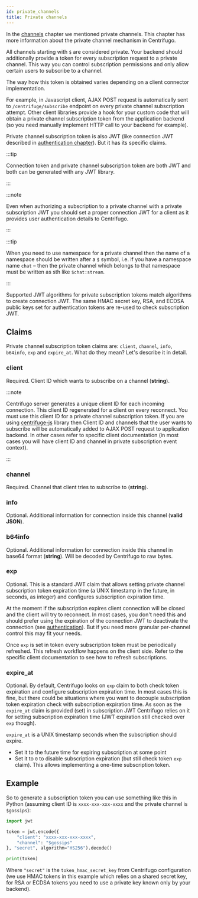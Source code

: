 ```yaml
---
id: private_channels
title: Private channels
---
```


In the [channels](channels.md) chapter we mentioned private channels. This chapter has more information about the private channel mechanism in Centrifugo.

All channels starting with `$` are considered private. Your backend should additionally provide a token for every subscription request to a private channel. This way you can control subscription permissions and only allow certain users to subscribe to a channel.

The way how this token is obtained varies depending on a client connector implementation. 

For example, in Javascript client, AJAX POST request is automatically sent to `/centrifuge/subscribe` endpoint on every private channel subscription attempt. Other client libraries provide a hook for your custom code that will obtain a private channel subscription token from the application backend (so you need manually implement HTTP call to your backend for example).

Private channel subscription token is also JWT (like connection JWT described in [authentication chapter](authentication.md)). But it has its specific claims.

:::tip

Connection token and private channel subscription token are both JWT and both can be generated with any JWT library.

:::

:::note

Even when authorizing a subscription to a private channel with a private subscription JWT you should set a proper connection JWT for a client as it provides user authentication details to Centrifugo.

:::

:::tip

When you need to use namespace for a private channel then the name of a namespace should be written after a `$` symbol, i.e. if you have a namespace name `chat` – then the private channel which belongs to that namespace must be written as sth like `$chat:stream`.

:::

Supported JWT algorithms for private subscription tokens match algorithms to create connection JWT. The same HMAC secret key, RSA, and ECDSA public keys set for authentication tokens are re-used to check subscription JWT.

## Claims

Private channel subscription token claims are: `client`, `channel`, `info`, `b64info`, `exp` and `expire_at`. What do they mean? Let's describe it in detail.

### client

Required. Client ID which wants to subscribe on a channel (**string**).

:::note

Centrifugo server generates a unique client ID for each incoming connection. This client ID regenerated for a client on every reconnect. You must use this client ID for a private channel subscription token. If you are using [centrifuge-js](https://github.com/centrifugal/centrifuge-js) library then Client ID and channels that the user wants to subscribe will be automatically added to AJAX POST request to application backend. In other cases refer to specific client documentation (in most cases you will have client ID and channel in private subscription event context).

:::

### channel

Required. Channel that client tries to subscribe to (**string**).

### info

Optional. Additional information for connection inside this channel (**valid JSON**).

### b64info

Optional. Additional information for connection inside this channel in base64 format (**string**). Will be decoded by Centrifugo to raw bytes.

### exp

Optional. This is a standard JWT claim that allows setting private channel subscription token expiration time (a UNIX timestamp in the future, in seconds, as integer) and configures subscription expiration time.

At the moment if the subscription expires client connection will be closed and the client will try to reconnect. In most cases, you don't need this and should prefer using the expiration of the connection JWT to deactivate the connection (see [authentication](authentication.md)). But if you need more granular per-channel control this may fit your needs.

Once `exp` is set in token every subscription token must be periodically refreshed. This refresh workflow happens on the client side. Refer to the specific client documentation to see how to refresh subscriptions.

### expire_at

Optional. By default, Centrifugo looks on `exp` claim to both check token expiration and configure subscription expiration time. In most cases this is fine, but there could be situations where you want to decouple subscription token expiration check with subscription expiration time. As soon as the `expire_at` claim is provided (set) in subscription JWT Centrifugo relies on it for setting subscription expiration time (JWT expiration still checked over `exp` though).

`expire_at` is a UNIX timestamp seconds when the subscription should expire.

* Set it to the future time for expiring subscription at some point
* Set it to `0` to disable subscription expiration (but still check token `exp` claim). This allows implementing a one-time subscription token. 

## Example

So to generate a subscription token you can use something like this in Python (assuming client ID is `xxxx-xxx-xxx-xxxx` and the private channel is `$gossips`):

```python
import jwt

token = jwt.encode({
    "client": "xxxx-xxx-xxx-xxxx",
    "channel": "$gossips"
}, "secret", algorithm="HS256").decode()

print(token)
```

Where `"secret"` is the `token_hmac_secret_key` from Centrifugo configuration (we use HMAC tokens in this example which relies on a shared secret key, for RSA or ECDSA tokens you need to use a private key known only by your backend).
